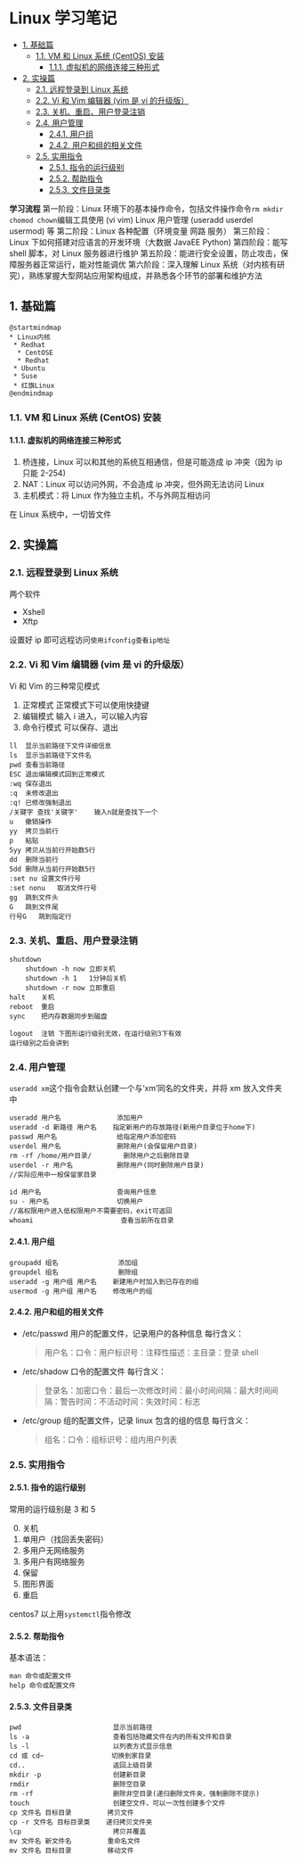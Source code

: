 # Linux 学习笔记<!-- omit in toc -->

- [1. 基础篇](#1-基础篇)
  - [1.1. VM 和 Linux 系统 (CentOS) 安装](#11-vm-和-linux-系统-centos-安装)
    - [1.1.1. 虚拟机的网络连接三种形式](#111-虚拟机的网络连接三种形式)
- [2. 实操篇](#2-实操篇)
  - [2.1. 远程登录到 Linux 系统](#21-远程登录到-linux-系统)
  - [2.2. Vi 和 Vim 编辑器 (vim 是 vi 的升级版）](#22-vi-和-vim-编辑器-vim-是-vi-的升级版)
  - [2.3. 关机、重启、用户登录注销](#23-关机重启用户登录注销)
  - [2.4. 用户管理](#24-用户管理)
    - [2.4.1. 用户组](#241-用户组)
    - [2.4.2. 用户和组的相关文件](#242-用户和组的相关文件)
  - [2.5. 实用指令](#25-实用指令)
    - [2.5.1. 指令的运行级别](#251-指令的运行级别)
    - [2.5.2. 帮助指令](#252-帮助指令)
    - [2.5.3. 文件目录类](#253-文件目录类)

**学习流程**
第一阶段：Linux 环境下的基本操作命令，包括文件操作命令`rm mkdir chomod chown`编辑工具使用 (vi vim) Linux 用户管理 (useradd userdel usermod) 等
第二阶段：Linux 各种配置（环境变量 网路 服务）
第三阶段：Linux 下如何搭建对应语言的开发环境（大数据 JavaEE Python)
第四阶段：能写 shell 脚本，对 Linux 服务器进行维护
第五阶段：能进行安全设置，防止攻击，保障服务器正常运行，能对性能调优
第六阶段：深入理解 Linux 系统（对内核有研究），熟练掌握大型网站应用架构组成，并熟悉各个环节的部署和维护方法

## 1. 基础篇

```plantuml
@startmindmap
* Linux内核
 * Redhat
  * CentOSE
  * Redhat
 * Ubuntu
 * Suse
 * 红旗Linux
@endmindmap
```

### 1.1. VM 和 Linux 系统 (CentOS) 安装

#### 1.1.1. 虚拟机的网络连接三种形式

1. 桥连接，Linux 可以和其他的系统互相通信，但是可能造成 ip 冲突（因为 ip 只能 2-254)
2. NAT：Linux 可以访问外网，不会造成 ip 冲突，但外网无法访问 Linux
3. 主机模式：将 Linux 作为独立主机，不与外网互相访问

在 Linux 系统中，一切皆文件

## 2. 实操篇

### 2.1. 远程登录到 Linux 系统

两个软件

- Xshell
- Xftp

设置好 ip 即可远程访问`使用ifconfig查看ip地址`

### 2.2. Vi 和 Vim 编辑器 (vim 是 vi 的升级版）

Vi 和 Vim 的三种常见模式

1. 正常模式
正常模式下可以使用快捷键
2. 编辑模式
输入 i 进入，可以输入内容
3. 命令行模式
可以保存、退出

```linux
ll  显示当前路径下文件详细信息
ls  显示当前路径下文件名
pwd 查看当前路径
ESC 退出编辑模式回到正常模式
:wq 保存退出
:q  未修改退出
:q! 已修改强制退出
/关键字 查找'关键字'    输入n就是查找下一个
u   撤销操作
yy  拷贝当前行
p   粘贴
5yy 拷贝从当前行开始数5行
dd  删除当前行
5dd 删除从当前行开始数5行
:set nu 设置文件行号
:set nonu   取消文件行号
gg  跳到文件头
G   跳到文件尾
行号G   跳到指定行
```

### 2.3. 关机、重启、用户登录注销

```linux
shutdown
    shutdown -h now 立即关机
    shutdown -h 1   1分钟后关机
    shutdown -r now 立即重启
halt    关机
reboot  重启
sync    把内存数据同步到磁盘

logout  注销 下图形运行级别无效，在运行级别3下有效
运行级别之后会讲到
```

### 2.4. 用户管理

`useradd xm`这个指令会默认创建一个与‘xm’同名的文件夹，并将 xm 放入文件夹中

```linux
useradd 用户名              添加用户
useradd -d 新路径 用户名    指定新用户的存放路径(新用户目录位于home下)
passwd 用户名               给指定用户添加密码
userdel 用户名              删除用户(会保留用户目录)
rm -rf /home/用户目录/        删除用户之后删除目录
userdel -r 用户名           删除用户(同时删除用户目录)
//实际应用中一般保留家目录
```

```linux
id 用户名                   查询用户信息
su - 用户名                 切换用户
//高权限用户进入低权限用户不需要密码，exit可返回
whoami                      查看当前所在目录
```

#### 2.4.1. 用户组

```linux
groupadd 组名               添加组
groupdel 组名               删除组
useradd -g 用户组 用户名    新建用户时加入到已存在的组
usermod -g 用户组 用户名    修改用户的组
```

#### 2.4.2. 用户和组的相关文件

- /etc/passwd
    用户的配置文件，记录用户的各种信息
    每行含义：
    > 用户名：口令：用户标识号：注释性描述：主目录：登录 shell

- /etc/shadow
    口令的配置文件
    每行含义：
    > 登录名：加密口令：最后一次修改时间：最小时间间隔：最大时间间隔：警告时间：不活动时间：失效时间：标志

- /etc/group
    组的配置文件，记录 linux 包含的组的信息
    每行含义：
    > 组名：口令：组标识号：组内用户列表

### 2.5. 实用指令

#### 2.5.1. 指令的运行级别

常用的运行级别是 3 和 5

0. 关机
1. 单用户（找回丢失密码）
2. 多用户无网络服务
3. 多用户有网络服务
4. 保留
5. 图形界面
6. 重启

centos7 以上用`systemctl`指令修改

#### 2.5.2. 帮助指令

基本语法：

```linux
man 命令或配置文件
help 命令或配置文件
```

#### 2.5.3. 文件目录类

```linux
pwd                       显示当前路径
ls -a                     查看包括隐藏文件在内的所有文件和目录
ls -l                     以列表方式显示信息
cd 或 cd~                 切换到家目录
cd..                      返回上级目录
mkdir -p                  创建新目录
rmdir                     删除空目录
rm -rf                    删除非空目录(递归删除文件夹，强制删除不提示)
touch                     创建空文件，可以一次性创建多个文件
cp 文件名 目标目录         拷贝文件
cp -r 文件名 目标目录类    递归拷贝文件夹
\cp                       拷贝并覆盖
mv 文件名 新文件名         重命名文件
mv 文件名 目标目录         移动文件
```
